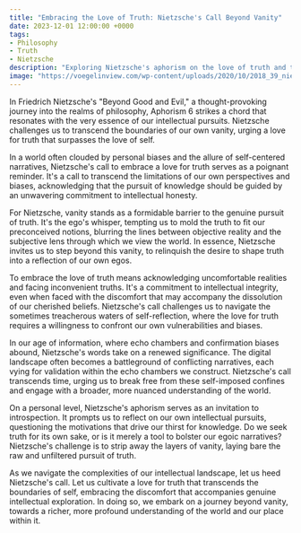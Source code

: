 ```yaml
---
title: "Embracing the Love of Truth: Nietzsche's Call Beyond Vanity"
date: 2023-12-01 12:00:00 +0000
tags:
- Philosophy
- Truth
- Nietzsche
description: "Exploring Nietzsche's aphorism on the love of truth and the challenge to transcend personal vanity in the pursuit of knowledge."
image: "https://voegelinview.com/wp-content/uploads/2020/10/2018_39_nietzsche-e1603820368956.jpg"
---
```


In Friedrich Nietzsche's "Beyond Good and Evil," a thought-provoking journey into the realms of philosophy, Aphorism 6 strikes a chord that resonates with the very essence of our intellectual pursuits. Nietzsche challenges us to transcend the boundaries of our own vanity, urging a love for truth that surpasses the love of self.

In a world often clouded by personal biases and the allure of self-centered narratives, Nietzsche's call to embrace a love for truth serves as a poignant reminder. It's a call to transcend the limitations of our own perspectives and biases, acknowledging that the pursuit of knowledge should be guided by an unwavering commitment to intellectual honesty.

For Nietzsche, vanity stands as a formidable barrier to the genuine pursuit of truth. It's the ego's whisper, tempting us to mold the truth to fit our preconceived notions, blurring the lines between objective reality and the subjective lens through which we view the world. In essence, Nietzsche invites us to step beyond this vanity, to relinquish the desire to shape truth into a reflection of our own egos.

To embrace the love of truth means acknowledging uncomfortable realities and facing inconvenient truths. It's a commitment to intellectual integrity, even when faced with the discomfort that may accompany the dissolution of our cherished beliefs. Nietzsche's call challenges us to navigate the sometimes treacherous waters of self-reflection, where the love for truth requires a willingness to confront our own vulnerabilities and biases.

In our age of information, where echo chambers and confirmation biases abound, Nietzsche's words take on a renewed significance. The digital landscape often becomes a battleground of conflicting narratives, each vying for validation within the echo chambers we construct. Nietzsche's call transcends time, urging us to break free from these self-imposed confines and engage with a broader, more nuanced understanding of the world.

On a personal level, Nietzsche's aphorism serves as an invitation to introspection. It prompts us to reflect on our own intellectual pursuits, questioning the motivations that drive our thirst for knowledge. Do we seek truth for its own sake, or is it merely a tool to bolster our egoic narratives? Nietzsche's challenge is to strip away the layers of vanity, laying bare the raw and unfiltered pursuit of truth.

As we navigate the complexities of our intellectual landscape, let us heed Nietzsche's call. Let us cultivate a love for truth that transcends the boundaries of self, embracing the discomfort that accompanies genuine intellectual exploration. In doing so, we embark on a journey beyond vanity, towards a richer, more profound understanding of the world and our place within it.
